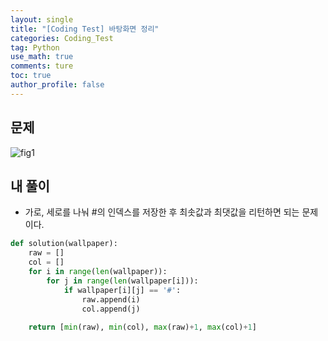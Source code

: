 ```yaml
---
layout: single
title: "[Coding Test] 바탕화면 정리"
categories: Coding_Test
tag: Python
use_math: true
comments: ture
toc: true
author_profile: false
---
```



## 문제

![fig1]({{site.url}}/images/2023-06-11-ct1/문제설명.png)

## 내 풀이

* 가로, 세로를 나눠 #의 인덱스를 저장한 후 최솟값과 최댓값을 리턴하면 되는 문제이다.

```python
def solution(wallpaper):
    raw = []
    col = []
    for i in range(len(wallpaper)):
        for j in range(len(wallpaper[i])):
            if wallpaper[i][j] == '#':
                raw.append(i)
                col.append(j)
                
    return [min(raw), min(col), max(raw)+1, max(col)+1]
```
